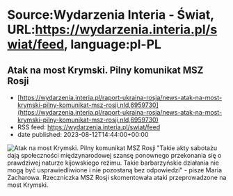 # Source:Wydarzenia Interia - Świat, URL:https://wydarzenia.interia.pl/swiat/feed, language:pl-PL

## Atak na most Krymski. Pilny komunikat MSZ Rosji
 - [https://wydarzenia.interia.pl/raport-ukraina-rosja/news-atak-na-most-krymski-pilny-komunikat-msz-rosji,nId,6959730](https://wydarzenia.interia.pl/raport-ukraina-rosja/news-atak-na-most-krymski-pilny-komunikat-msz-rosji,nId,6959730)
 - RSS feed: https://wydarzenia.interia.pl/swiat/feed
 - date published: 2023-08-12T14:44:00+00:00

<p><a href="https://wydarzenia.interia.pl/raport-ukraina-rosja/news-atak-na-most-krymski-pilny-komunikat-msz-rosji,nId,6959730"><img align="left" alt="Atak na most Krymski. Pilny komunikat MSZ Rosji" src="https://i.iplsc.com/atak-na-most-krymski-pilny-komunikat-msz-rosji/000HIVRZ1BGEMXS8-C321.jpg" /></a>&quot;Takie akty sabotażu dają społeczności międzynarodowej szansę ponownego przekonania się o prawdziwej naturze kijowskiego reżimu. Takie barbarzyńskie działania nie mogą być usprawiedliwione i nie pozostaną bez odpowiedzi&quot; - pisze Maria Zacharowa. Rzeczniczka MSZ Rosji skomentowała ataki przeprowadzone na most Krymski.</p><br clear="all" />

